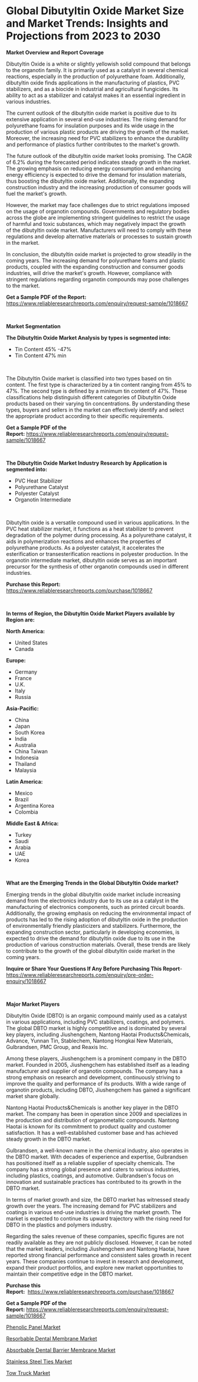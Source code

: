 <p><h1>Global Dibutyltin Oxide Market Size and Market Trends: Insights and Projections from 2023 to 2030</h1></p><p><strong>Market Overview and Report Coverage</strong></p>
<p><p>Dibutyltin Oxide is a white or slightly yellowish solid compound that belongs to the organotin family. It is primarily used as a catalyst in several chemical reactions, especially in the production of polyurethane foam. Additionally, dibutyltin oxide finds applications in the manufacturing of plastics, PVC stabilizers, and as a biocide in industrial and agricultural fungicides. Its ability to act as a stabilizer and catalyst makes it an essential ingredient in various industries.</p><p>The current outlook of the dibutyltin oxide market is positive due to its extensive application in several end-use industries. The rising demand for polyurethane foams for insulation purposes and its wide usage in the production of various plastic products are driving the growth of the market. Moreover, the increasing need for PVC stabilizers to enhance the durability and performance of plastics further contributes to the market's growth.</p><p>The future outlook of the dibutyltin oxide market looks promising. The CAGR of 6.2% during the forecasted period indicates steady growth in the market. The growing emphasis on reducing energy consumption and enhancing energy efficiency is expected to drive the demand for insulation materials, thus boosting the dibutyltin oxide market. Additionally, the expanding construction industry and the increasing production of consumer goods will fuel the market's growth.</p><p>However, the market may face challenges due to strict regulations imposed on the usage of organotin compounds. Governments and regulatory bodies across the globe are implementing stringent guidelines to restrict the usage of harmful and toxic substances, which may negatively impact the growth of the dibutyltin oxide market. Manufacturers will need to comply with these regulations and develop alternative materials or processes to sustain growth in the market.</p><p>In conclusion, the dibutyltin oxide market is projected to grow steadily in the coming years. The increasing demand for polyurethane foams and plastic products, coupled with the expanding construction and consumer goods industries, will drive the market's growth. However, compliance with stringent regulations regarding organotin compounds may pose challenges to the market.</p></p>
<p><strong>Get a Sample PDF of the Report:</strong> <a href="https://www.reliableresearchreports.com/enquiry/request-sample/1018667">https://www.reliableresearchreports.com/enquiry/request-sample/1018667</a></p>
<p>&nbsp;</p>
<p><strong>Market Segmentation</strong></p>
<p><strong>The Dibutyltin Oxide Market Analysis by types is segmented into:</strong></p>
<p><ul><li>Tin Content 45% -47%</li><li>Tin Content 47% min</li></ul></p>
<p>&nbsp;</p>
<p><p>The Dibutyltin Oxide market is classified into two types based on tin content. The first type is characterized by a tin content ranging from 45% to 47%. The second type is defined by a minimum tin content of 47%. These classifications help distinguish different categories of Dibutyltin Oxide products based on their varying tin concentrations. By understanding these types, buyers and sellers in the market can effectively identify and select the appropriate product according to their specific requirements.</p></p>
<p><strong>Get a Sample PDF of the Report:</strong>&nbsp;<a href="https://www.reliableresearchreports.com/enquiry/request-sample/1018667">https://www.reliableresearchreports.com/enquiry/request-sample/1018667</a></p>
<p>&nbsp;</p>
<p><strong>The Dibutyltin Oxide Market Industry Research by Application is segmented into:</strong></p>
<p><ul><li>PVC Heat Stabilizer</li><li>Polyurethane Catalyst</li><li>Polyester Catalyst</li><li>Organotin Intermediate</li></ul></p>
<p>&nbsp;</p>
<p><p>Dibutyltin oxide is a versatile compound used in various applications. In the PVC heat stabilizer market, it functions as a heat stabilizer to prevent degradation of the polymer during processing. As a polyurethane catalyst, it aids in polymerization reactions and enhances the properties of polyurethane products. As a polyester catalyst, it accelerates the esterification or transesterification reactions in polyester production. In the organotin intermediate market, dibutyltin oxide serves as an important precursor for the synthesis of other organotin compounds used in different industries.</p></p>
<p><strong>Purchase this Report:</strong>&nbsp; <a href="https://www.reliableresearchreports.com/purchase/1018667">https://www.reliableresearchreports.com/purchase/1018667</a></p>
<p>&nbsp;</p>
<p><strong>In terms of Region, the Dibutyltin Oxide Market Players available by Region are:</strong></p>
<p>
    <p> <strong> North America: </strong>
        <ul>
            <li>United States</li>
            <li>Canada</li>
        </ul>
        </p> 
    <p> <strong> Europe: </strong>
        <ul>
            <li>Germany</li>
            <li>France</li>
            <li>U.K.</li>
            <li>Italy</li>
            <li>Russia</li>
        </ul>
        </p> 
    <p> <strong> Asia-Pacific: </strong>
        <ul>
            <li>China</li>
            <li>Japan</li>
            <li>South Korea</li>
            <li>India</li>
            <li>Australia</li>
            <li>China Taiwan</li>
            <li>Indonesia</li>
            <li>Thailand</li>
            <li>Malaysia</li>
        </ul>
        </p> 
    <p> <strong> Latin America: </strong>
        <ul>
            <li>Mexico</li>
            <li>Brazil</li>
            <li>Argentina Korea</li>
            <li>Colombia</li>
        </ul>
        </p> 
    <p> <strong> Middle East & Africa: </strong>
        <ul>
            <li>Turkey</li>
            <li>Saudi</li>
            <li>Arabia</li>
            <li>UAE</li>
            <li>Korea</li>
        </ul>
    </p>
    </p>
<p>&nbsp;</p>
<p><strong>What are the Emerging Trends in the Global Dibutyltin Oxide market?</strong></p>
<p><p>Emerging trends in the global dibutyltin oxide market include increasing demand from the electronics industry due to its use as a catalyst in the manufacturing of electronics components, such as printed circuit boards. Additionally, the growing emphasis on reducing the environmental impact of products has led to the rising adoption of dibutyltin oxide in the production of environmentally friendly plasticizers and stabilizers. Furthermore, the expanding construction sector, particularly in developing economies, is expected to drive the demand for dibutyltin oxide due to its use in the production of various construction materials. Overall, these trends are likely to contribute to the growth of the global dibutyltin oxide market in the coming years.</p></p>
<p><strong>Inquire or Share Your Questions If Any Before Purchasing This Report</strong>- <a href="https://www.reliableresearchreports.com/enquiry/pre-order-enquiry/1018667">https://www.reliableresearchreports.com/enquiry/pre-order-enquiry/1018667</a></p>
<p>&nbsp;</p>
<p><strong>Major Market Players</strong></p>
<p><p>Dibutyltin Oxide (DBTO) is an organic compound mainly used as a catalyst in various applications, including PVC stabilizers, coatings, and polymers. The global DBTO market is highly competitive and is dominated by several key players, including Jiushengchem, Nantong Haotai Products&Chemicals, Advance, Yunnan Tin, Stablechem, Nantong Hongkai New Materials, Gulbrandsen, PMC Group, and Reaxis Inc.</p><p>Among these players, Jiushengchem is a prominent company in the DBTO market. Founded in 2005, Jiushengchem has established itself as a leading manufacturer and supplier of organotin compounds. The company has a strong emphasis on research and development, continuously striving to improve the quality and performance of its products. With a wide range of organotin products, including DBTO, Jiushengchem has gained a significant market share globally.</p><p>Nantong Haotai Products&Chemicals is another key player in the DBTO market. The company has been in operation since 2009 and specializes in the production and distribution of organometallic compounds. Nantong Haotai is known for its commitment to product quality and customer satisfaction. It has a well-established customer base and has achieved steady growth in the DBTO market.</p><p>Gulbrandsen, a well-known name in the chemical industry, also operates in the DBTO market. With decades of experience and expertise, Gulbrandsen has positioned itself as a reliable supplier of specialty chemicals. The company has a strong global presence and caters to various industries, including plastics, coatings, and automotive. Gulbrandsen's focus on innovation and sustainable practices has contributed to its growth in the DBTO market.</p><p>In terms of market growth and size, the DBTO market has witnessed steady growth over the years. The increasing demand for PVC stabilizers and coatings in various end-use industries is driving the market growth. The market is expected to continue its upward trajectory with the rising need for DBTO in the plastics and polymers industry.</p><p>Regarding the sales revenue of these companies, specific figures are not readily available as they are not publicly disclosed. However, it can be noted that the market leaders, including Jiushengchem and Nantong Haotai, have reported strong financial performance and consistent sales growth in recent years. These companies continue to invest in research and development, expand their product portfolios, and explore new market opportunities to maintain their competitive edge in the DBTO market.</p></p>
<p><strong>Purchase this Report:</strong>&nbsp;&nbsp;<a href="https://www.reliableresearchreports.com/purchase/1018667">https://www.reliableresearchreports.com/purchase/1018667</a></p>
<p></p>
<p><strong>Get a Sample PDF of the Report:</strong>&nbsp;<a href="https://www.reliableresearchreports.com/enquiry/request-sample/1018667">https://www.reliableresearchreports.com/enquiry/request-sample/1018667</a></p>
<p><p><a href="https://www.linkedin.com/pulse/phenolic-panel-market-challenges-opportunities-growth-drivers-tchbe/">Phenolic Panel Market</a></p><p><a href="https://www.reportprime.com/resorbable-dental-membrane-r10045">Resorbable Dental Membrane Market</a></p><p><a href="https://www.reportprime.com/absorbable-dental-barrier-membrane-r10043">Absorbable Dental Barrier Membrane Market</a></p><p><a href="https://www.linkedin.com/pulse/decoding-stainless-steel-ties-market-deep-dive-latest-trends-lug2e/">Stainless Steel Ties Market</a></p><p><a href="https://medium.com/@jackytorphy/tow-truck-market-size-growth-forecast-2023-2030-ed839e5ee79e">Tow Truck Market</a></p></p>